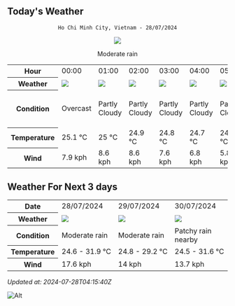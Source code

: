 ## Today's Weather
<div align="center">

`Ho Chi Minh City, Vietnam - 28/07/2024`

<img src="https://cdn.weatherapi.com/weather/64x64/day/302.png"/>

Moderate rain

</div>


<table>
    <tr>
        <th>Hour</th>
          <td>00:00</div>   <td>01:00</div>   <td>02:00</div>   <td>03:00</div>   <td>04:00</div>   <td>05:00</div>   <td>06:00</div>   <td>07:00</div>   <td>08:00</div>   <td>09:00</div>   <td>10:00</div>   <td>$${\color{red}11:00}$$</td>   <td>12:00</div>   <td>13:00</div>   <td>14:00</div>   <td>15:00</div>   <td>16:00</div>   <td>17:00</div>   <td>18:00</div>   <td>19:00</div>   <td>20:00</div>   <td>21:00</div>   <td>22:00</div>   <td>23:00</div> 
    </tr>
    <tr>
        <th>Weather</th>
        <td><img src="https://cdn.weatherapi.com/weather/64x64/night/122.png"></img></td><td><img src="https://cdn.weatherapi.com/weather/64x64/night/116.png"></img></td><td><img src="https://cdn.weatherapi.com/weather/64x64/night/116.png"></img></td><td><img src="https://cdn.weatherapi.com/weather/64x64/night/116.png"></img></td><td><img src="https://cdn.weatherapi.com/weather/64x64/night/116.png"></img></td><td><img src="https://cdn.weatherapi.com/weather/64x64/night/116.png"></img></td><td><img src="https://cdn.weatherapi.com/weather/64x64/day/116.png"></img></td><td><img src="https://cdn.weatherapi.com/weather/64x64/day/116.png"></img></td><td><img src="https://cdn.weatherapi.com/weather/64x64/day/116.png"></img></td><td><img src="https://cdn.weatherapi.com/weather/64x64/day/176.png"></img></td><td><img src="https://cdn.weatherapi.com/weather/64x64/day/176.png"></img></td><td><img src="https://cdn.weatherapi.com/weather/64x64/day/263.png"></img></td><td><img src="https://cdn.weatherapi.com/weather/64x64/day/353.png"></img></td><td><img src="https://cdn.weatherapi.com/weather/64x64/day/293.png"></img></td><td><img src="https://cdn.weatherapi.com/weather/64x64/day/353.png"></img></td><td><img src="https://cdn.weatherapi.com/weather/64x64/day/296.png"></img></td><td><img src="https://cdn.weatherapi.com/weather/64x64/day/353.png"></img></td><td><img src="https://cdn.weatherapi.com/weather/64x64/day/299.png"></img></td><td><img src="https://cdn.weatherapi.com/weather/64x64/day/356.png"></img></td><td><img src="https://cdn.weatherapi.com/weather/64x64/night/353.png"></img></td><td><img src="https://cdn.weatherapi.com/weather/64x64/night/116.png"></img></td><td><img src="https://cdn.weatherapi.com/weather/64x64/night/263.png"></img></td><td><img src="https://cdn.weatherapi.com/weather/64x64/night/176.png"></img></td><td><img src="https://cdn.weatherapi.com/weather/64x64/night/263.png"></img></td>
    </tr>
    <tr>
        <th>Condition</th>
        <td width="200px">Overcast </td><td width="200px">Partly Cloudy </td><td width="200px">Partly Cloudy </td><td width="200px">Partly Cloudy </td><td width="200px">Partly Cloudy </td><td width="200px">Partly Cloudy </td><td width="200px">Partly Cloudy </td><td width="200px">Partly Cloudy </td><td width="200px">Partly Cloudy </td><td width="200px">Patchy rain nearby</td><td width="200px">Patchy rain nearby</td><td width="200px">Patchy light drizzle</td><td width="200px">Light rain shower</td><td width="200px">Patchy light rain</td><td width="200px">Light rain shower</td><td width="200px">Light rain</td><td width="200px">Light rain shower</td><td width="200px">Moderate rain at times</td><td width="200px">Moderate or heavy rain shower</td><td width="200px">Light rain shower</td><td width="200px">Partly Cloudy </td><td width="200px">Patchy light drizzle</td><td width="200px">Patchy rain nearby</td><td width="200px">Patchy light drizzle</td>
    </tr>
    <tr>
        <th>Temperature</th>
        <td>25.1 °C</td><td>25 °C</td><td>24.9 °C</td><td>24.8 °C</td><td>24.7 °C</td><td>24.6 °C</td><td>24.7 °C</td><td>25.9 °C</td><td>27.4 °C</td><td>29.1 °C</td><td>30.4 °C</td><td>31.6 °C</td><td>31.9 °C</td><td>30.9 °C</td><td>31 °C</td><td>30.2 °C</td><td>29.7 °C</td><td>28.7 °C</td><td>27 °C</td><td>26.6 °C</td><td>26.5 °C</td><td>26.3 °C</td><td>26.1 °C</td><td>25.8 °C</td>
    </tr>
    <tr>
        <th>Wind</th>
        <td>7.9 kph</td><td>8.6 kph</td><td>8.6 kph</td><td>7.6 kph</td><td>6.8 kph</td><td>5.8 kph</td><td>5 kph</td><td>8.3 kph</td><td>11.2 kph</td><td>13 kph</td><td>15.1 kph</td><td>15.8 kph</td><td>15.8 kph</td><td>15.8 kph</td><td>16.9 kph</td><td>17.6 kph</td><td>15.8 kph</td><td>14 kph</td><td>13.3 kph</td><td>14 kph</td><td>12.2 kph</td><td>11.5 kph</td><td>9.4 kph</td><td>8.3 kph</td>
    </tr>
</table>


## Weather For Next 3 days


<table>
    <tr>
        <th>Date</th>
        <td>28/07/2024</td><td>29/07/2024</td><td>30/07/2024</td>
    </tr>
    <tr>
        <th>Weather</th>
        <td><img src="https://cdn.weatherapi.com/weather/64x64/day/302.png"></img></td><td><img src="https://cdn.weatherapi.com/weather/64x64/day/302.png"></img></td><td><img src="https://cdn.weatherapi.com/weather/64x64/day/176.png"></img></td>
    </tr>
    <tr>
        <th>Condition</th>
        <td width="200px">Moderate rain</td><td width="200px">Moderate rain</td><td width="200px">Patchy rain nearby</td>
    </tr>
    <tr>
        <th>Temperature</th>
        <td>24.6 -  31.9 °C</td><td>24.8 -  29.2 °C</td><td>24.5 -  31.6 °C</td>
    </tr>
    <tr>
        <th>Wind</th>
        <td>17.6 kph</td><td>14 kph</td><td>13.7 kph</td>
    </tr>
</table>


*Updated at: 2024-07-28T04:15:40Z*

![Alt](https://repobeats.axiom.co/api/embed/7d451ae2cdef1648d2e14e5cc714356b2ebae209.svg "Repobeats analytics image")